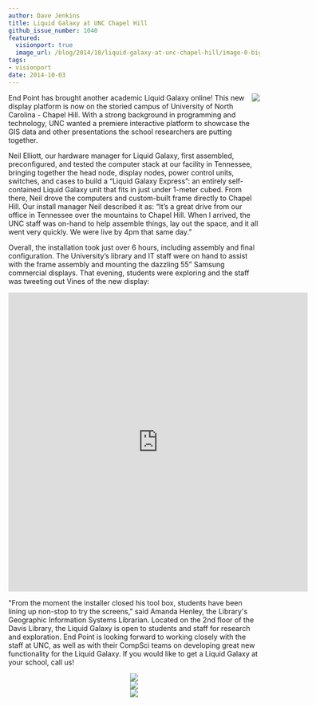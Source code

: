 ```yaml
---
author: Dave Jenkins
title: Liquid Galaxy at UNC Chapel Hill
github_issue_number: 1040
featured:
  visionport: true
  image_url: /blog/2014/10/liquid-galaxy-at-unc-chapel-hill/image-0-big.jpeg
tags:
- visionport
date: 2014-10-03
---
```




<a href="/blog/2014/10/liquid-galaxy-at-unc-chapel-hill/image-0-big.jpeg" imageanchor="1" style="clear: right; float: right; margin-bottom: 1em; margin-left: 1em;"><img border="0" src="/blog/2014/10/liquid-galaxy-at-unc-chapel-hill/image-0.jpeg"/></a>

End Point has brought another academic Liquid Galaxy online!  This new display platform is now on the storied campus of University of North Carolina - Chapel Hill.  With a strong background in programming and technology, UNC wanted a premiere interactive platform to showcase the GIS data and other presentations the school researchers are putting together.

Neil Elliott, our hardware manager for Liquid Galaxy, first assembled, preconfigured, and tested the computer stack at our facility in Tennessee, bringing together the head node, display nodes, power control units, switches, and cases to build a “Liquid Galaxy Express”: an entirely self-contained Liquid Galaxy unit that fits in just under 1-meter cubed.  From there, Neil drove the computers and custom-built frame directly to Chapel Hill. Our install manager Neil described it as: “It’s a great drive from our office in Tennessee over the mountains to Chapel Hill.  When I arrived, the UNC staff was on-hand to help assemble things, lay out the space, and it all went very quickly.  We were live by 4pm that same day.”

Overall, the installation took just over 6 hours, including assembly and final configuration.  The University’s library and IT staff were on hand to assist with the frame assembly and mounting the dazzling 55” Samsung commercial displays.  That evening, students were exploring and the staff was tweeting out Vines of the new display:

<iframe class="vine-embed" frameborder="0" height="600" src="https://vine.co/v/OZeEWdtm7ZL/embed/simple" width="600"></iframe>

"From the moment the installer closed his tool box, students have been lining up non-stop to try the screens," said Amanda Henley, the Library's Geographic Information Systems Librarian.  Located on the 2nd floor of the Davis Library, the Liquid Galaxy is open to students and staff for research and exploration.  End Point is looking forward to working closely with the staff at UNC, as well as with their CompSci teams on developing great new functionality for the Liquid Galaxy.  If you would like to get a Liquid Galaxy at your school, call us!

<div class="separator" style="clear: both; text-align: center;"><a href="/blog/2014/10/liquid-galaxy-at-unc-chapel-hill/image-1-big.jpeg" imageanchor="1" style="margin-left: 1em; margin-right: 1em;"><img border="0" src="/blog/2014/10/liquid-galaxy-at-unc-chapel-hill/image-1.jpeg"/></a></div>

<div class="separator" style="clear: both; text-align: center;"><a href="/blog/2014/10/liquid-galaxy-at-unc-chapel-hill/image-2-big.jpeg" imageanchor="1" style="margin-left: 1em; margin-right: 1em;"><img border="0" src="/blog/2014/10/liquid-galaxy-at-unc-chapel-hill/image-2.jpeg"/></a></div>

<div class="separator" style="clear: both; text-align: center;"><a href="/blog/2014/10/liquid-galaxy-at-unc-chapel-hill/image-3-big.jpeg" imageanchor="1" style="margin-left: 1em; margin-right: 1em;"><img border="0" src="/blog/2014/10/liquid-galaxy-at-unc-chapel-hill/image-3.jpeg"/></a></div>


